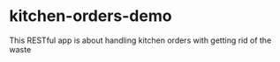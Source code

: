 # kitchen-orders-demo
This RESTful app is about handling kitchen orders with getting rid of the waste
